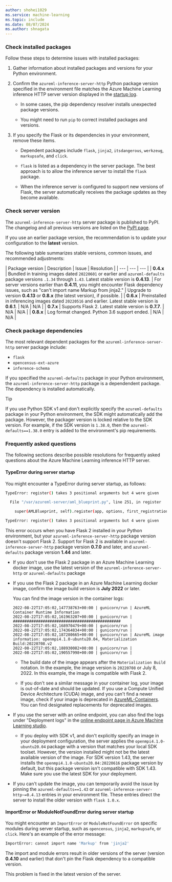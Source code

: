 ```yaml
---
author: shohei1029
ms.service: machine-learning
ms.topic: include
ms.date: 08/07/2024
ms.author: shnagata
---
```


### Check installed packages

Follow these steps to determine issues with installed packages:

1. Gather information about installed packages and versions for your Python environment.

1. Confirm the `azureml-inference-server-http` Python package version specified in the environment file matches the Azure Machine Learning inference HTTP server version displayed in the [startup log](../how-to-inference-server-http.md#startup-logs).

   - In some cases, the pip dependency resolver installs unexpected package versions.

   - You might need to run `pip` to correct installed packages and versions.

1. If you specify the Flask or its dependencies in your environment, remove these items.

   - Dependent packages include `flask`, `jinja2`, `itsdangerous`, `werkzeug`, `markupsafe`, and `click`.

   - `flask` is listed as a dependency in the server package. The best approach is to allow the inference server to install the `flask` package.

   - When the inference server is configured to support new versions of Flask, the server automatically receives the package updates as they become available.

### Check server version

The `azureml-inference-server-http` server package is published to PyPI. The changelog and all previous versions are listed on the [PyPI page](https://pypi.org/project/azureml-inference-server-http/).

If you use an earlier package version, the recommendation is to update your configuration to the **latest** version.

The following table summarizes stable versions, common issues, and recommended adjustments:

| Package version | Description | Issue | Resolution |
| --- | --- | --- |
| **0.4.x** | Bundled in training images dated `20220601` or earlier and `azureml-defaults` package versions `.1.34` through `1.43`. Latest stable version is **0.4.13**. | For server versions earlier than **0.4.11**, you might encounter Flask dependency issues, such as "can't import name Markup from jinja2." | Upgrade to version **0.4.13** or **0.8.x** (the latest version), if possible. |
| **0.6.x** | Preinstalled in inferencing images dated `20220516` and earlier. Latest stable version is **0.6.1**. | N/A | N/A |
| **0.7.x** | Supports Flask 2. Latest stable version is **0.7.7**. | N/A | N/A |
| **0.8.x** | Log format changed. Python 3.6 support ended. | N/A | N/A |

<!-- Reviewer: Confirm if other versions or common issues + resolutions should be listed. The last major update to this topic was about 2 years ago. -->

### Check package dependencies

The most relevant dependent packages for the `azureml-inference-server-http` server package include: 

- `flask`
- `opencensus-ext-azure`
- `inference-schema`
  
If you specified the `azureml-defaults` package in your Python environment, the `azureml-inference-server-http` package is a dependendent package. The dependency is installed automatically.

> [!TIP]
> If you use Python SDK v1 and don't explicitly specify the `azureml-defaults` package in your Python environment, the SDK might automatically add the package. However, the packager version is locked relative to the SDK version. For example, if the SDK version is `1.38.0`, then the `azureml-defaults==1.38.0` entry is added to the environment's pip requirements.

### Frequently asked questions

The following sections describe possible resolutions for frequently asked questions about the Azure Machine Learning inference HTTP server.

#### TypeError during server startup

You might encounter a TypeError during server startup, as follows:

```bash
TypeError: register() takes 3 positional arguments but 4 were given

  File "/var/azureml-server/aml_blueprint.py", line 251, in register

    super(AMLBlueprint, self).register(app, options, first_registration)

TypeError: register() takes 3 positional arguments but 4 were given
```

This error occurs when you have Flask 2 installed in your Python environment, but your `azureml-inference-server-http` package version doesn't support Flask 2. Support for Flask 2 is available in `azureml-inference-server-http` package version **0.7.0** and later, and `azureml-defaults` package version **1.44** and later.

- If you don't use the Flask 2 package in an Azure Machine Learning docker image, use the latest version of the `azureml-inference-server-http` or `azureml-defaults` package

- If you use the Flask 2 package in an Azure Machine Learning docker image, confirm the image build version is **July 2022** or later.

   You can find the image version in the container logs:

   ```console
   2022-08-22T17:05:02,147738763+00:00 | gunicorn/run | AzureML Container Runtime Information
   2022-08-22T17:05:02,161963207+00:00 | gunicorn/run | ###############################################
   2022-08-22T17:05:02,168970479+00:00 | gunicorn/run | 
   2022-08-22T17:05:02,174364834+00:00 | gunicorn/run | 
   2022-08-22T17:05:02,187280665+00:00 | gunicorn/run | AzureML image information: openmpi4.1.0-ubuntu20.04, Materialization Build:20220708.v2
   2022-08-22T17:05:02,188930082+00:00 | gunicorn/run | 
   2022-08-22T17:05:02,190557998+00:00 | gunicorn/run | 
   ```

   - The build date of the image appears after the `Materialization Build` notation. In the example, the image version is `20220708` or July 8, 2022. In this example, the image is compatible with Flask 2.
   
   - If you don't see a similar message in your container log, your image is out-of-date and should be updated. If you use a Compute Unified Device Architecture (CUDA) image, and you can't find a newer image, check if your image is deprecated in [AzureML-Containers](https://github.com/Azure/AzureML-Containers). You can find designated replacements for deprecated images.

- If you use the server with an online endpoint, you can also find the logs under "Deployment logs" in the [online endpoint page in Azure Machine Learning studio](https://ml.azure.com/endpoints).

   - If you deploy with SDK v1, and don't explicitly specify an image in your deployment configuration, the server applies the `openmpi4.1.0-ubuntu20.04` package with a version that matches your local SDK toolset. However, the version installed might not be the latest available version of the image. For SDK version 1.43, the server installs the `openmpi4.1.0-ubuntu20.04:20220616` package version by default, but this package version isn't compatible with SDK 1.43. Make sure you use the latest SDK for your deployment.

- If you can't update the image, you can temporarily avoid the issue by pinning the `azureml-defaults==1.43` or `azureml-inference-server-http~=0.4.13` entries in your environment file. These entries direct the server to install the older version with `flask 1.0.x`.

#### ImportError or ModuleNotFoundError during server startup

You might encounter an `ImportError` or `ModuleNotFoundError` on specific modules during server startup, such as  `opencensus`, `jinja2`, `markupsafe`, or `click`. Here's an example of the error message:

```bash
ImportError: cannot import name 'Markup' from 'jinja2'
```

The import and module errors result in older versions of the server (version **0.4.10** and earlier) that don't pin the Flask dependency to a compatible version. 

This problem is fixed in the latest version of the server.
